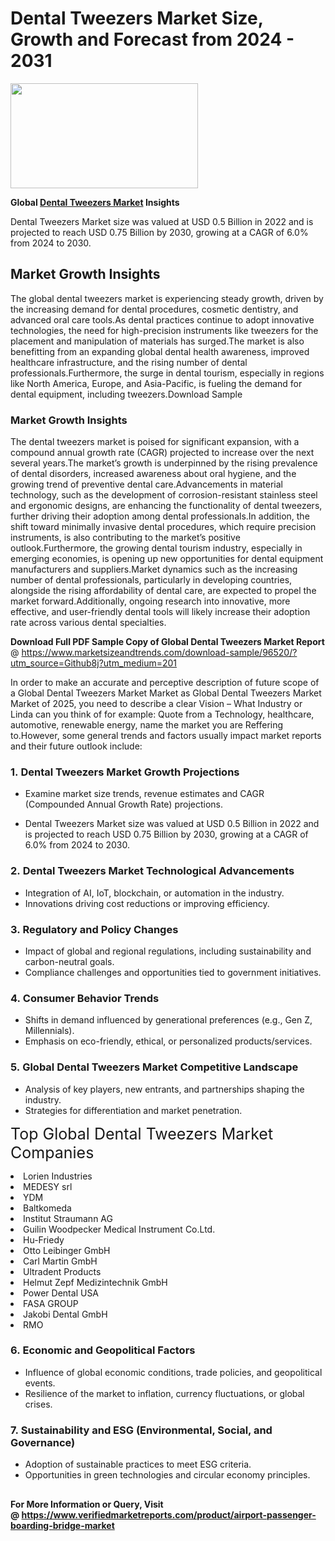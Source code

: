 <H1>Dental Tweezers Market Size, Growth and Forecast from 2024 - 2031</H1><img class="aligncenter size-medium wp-image-584254" src="https://thirdeyenews.in/wp-content/uploads/2024/09/Global-Market-Research-300x168.jpeg" alt="" width="300" height="168" /><p><strong>Global&nbsp;<a href="https://www.marketsizeandtrends.com/download-sample/96520/?utm_source=Github8j?utm_medium=201">Dental Tweezers Market</a> Insights</strong></p><p>Dental Tweezers Market size was valued at USD 0.5 Billion in 2022 and is projected to reach USD 0.75 Billion by 2030, growing at a CAGR of 6.0% from 2024 to 2030.</p><p><h2>Market Growth Insights</h2> The global dental tweezers market is experiencing steady growth, driven by the increasing demand for dental procedures, cosmetic dentistry, and advanced oral care tools.As dental practices continue to adopt innovative technologies, the need for high-precision instruments like tweezers for the placement and manipulation of materials has surged.The market is also benefitting from an expanding global dental health awareness, improved healthcare infrastructure, and the rising number of dental professionals.Furthermore, the surge in dental tourism, especially in regions like North America, Europe, and Asia-Pacific, is fueling the demand for dental equipment, including tweezers.Download Sample <h3>Market Growth Insights</h3> The dental tweezers market is poised for significant expansion, with a compound annual growth rate (CAGR) projected to increase over the next several years.The market’s growth is underpinned by the rising prevalence of dental disorders, increased awareness about oral hygiene, and the growing trend of preventive dental care.Advancements in material technology, such as the development of corrosion-resistant stainless steel and ergonomic designs, are enhancing the functionality of dental tweezers, further driving their adoption among dental professionals.In addition, the shift toward minimally invasive dental procedures, which require precision instruments, is also contributing to the market’s positive outlook.Furthermore, the growing dental tourism industry, especially in emerging economies, is opening up new opportunities for dental equipment manufacturers and suppliers.Market dynamics such as the increasing number of dental professionals, particularly in developing countries, alongside the rising affordability of dental care, are expected to propel the market forward.Additionally, ongoing research into innovative, more effective, and user-friendly dental tools will likely increase their adoption rate across various dental specialties.</p><p><span class=""><strong>Download Full PDF Sample Copy of Global Dental Tweezers Market Report</strong> @ <a href="https://www.marketsizeandtrends.com/download-sample/96520/?utm_source=Github8j?utm_medium=201" target="_blank">https://www.marketsizeandtrends.com/download-sample/96520/?utm_source=Github8j?utm_medium=201</a></span></p><p>In order to make an accurate and perceptive description of future scope of a Global&nbsp;Dental Tweezers Market Market as Global&nbsp;Dental Tweezers Market Market of 2025, you need to describe a clear Vision &ndash; What Industry or Linda can you think of for example: Quote from a Technology, healthcare, automotive, renewable energy, name the market you are Reffering to.However, some general trends and factors usually impact market reports and their future outlook include:</p><h3>1.&nbsp;<strong>Dental Tweezers Market Growth Projections</strong></h3><ul><li>Examine market size trends, revenue estimates and CAGR (Compounded Annual Growth Rate) projections.</li><li><p>Dental Tweezers Market size was valued at USD 0.5 Billion in 2022 and is projected to reach USD 0.75 Billion by 2030, growing at a CAGR of 6.0% from 2024 to 2030.</p></li></ul><h3>2.&nbsp;<strong>Dental Tweezers Market Technological Advancements</strong></h3><ul><li>Integration of AI, IoT, blockchain, or automation in the industry.</li><li>Innovations driving cost reductions or improving efficiency.</li></ul><h3>3.&nbsp;<strong>Regulatory and Policy Changes</strong></h3><ul><li>Impact of global and regional regulations, including sustainability and carbon-neutral goals.</li><li>Compliance challenges and opportunities tied to government initiatives.</li></ul><h3>4.&nbsp;<strong>Consumer Behavior Trends</strong></h3><ul><li>Shifts in demand influenced by generational preferences (e.g., Gen Z, Millennials).</li><li>Emphasis on eco-friendly, ethical, or personalized products/services.</li></ul><h3>5.&nbsp;<strong>Global Dental Tweezers Market Competitive Landscape</strong></h3><ul><li>Analysis of key players, new entrants, and partnerships shaping the industry.</li><li>Strategies for differentiation and market penetration.</li></ul><p data-pm-slice="1 1 []"><span style="color: inherit; font-family: inherit; font-size: 25px;">Top Global Dental Tweezers Market Companies</span></p><div class="" data-test-id=""><p><li>Lorien Industries</li><li> MEDESY srl</li><li> YDM</li><li> Baltkomeda</li><li> Institut Straumann AG</li><li> Guilin Woodpecker Medical Instrument Co.Ltd.</li><li> Hu-Friedy</li><li> Otto Leibinger GmbH</li><li> Carl Martin GmbH</li><li> Ultradent Products</li><li> Helmut Zepf Medizintechnik GmbH</li><li> Power Dental USA</li><li> FASA GROUP</li><li> Jakobi Dental GmbH</li><li> RMO</li></p></div><h3>6.&nbsp;<strong>Economic and Geopolitical Factors</strong></h3><ul><li>Influence of global economic conditions, trade policies, and geopolitical events.</li><li>Resilience of the market to inflation, currency fluctuations, or global crises.</li></ul><h3>7.&nbsp;<strong>Sustainability and ESG (Environmental, Social, and Governance)</strong></h3><ul><li>Adoption of sustainable practices to meet ESG criteria.</li><li>Opportunities in green technologies and circular economy principles.</li></ul><h2><strong style="font-size: 14px;">For More Information or Query, Visit @&nbsp;</strong><a style="background-color: #ffffff; font-size: 14px;" href="https://www.marketsizeandtrends.com/report/dental-tweezers-market/" target="_blank">https://www.verifiedmarketreports.com/product/airport-passenger-boarding-bridge-market</a></h2>